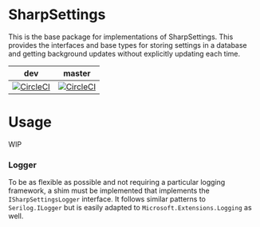 # SharpSettings
This is the base package for implementations of SharpSettings. This provides the interfaces and base types for storing settings in a database and getting background updates without explicitly updating each time.

| dev | master |
| --- | ------ |
| [![CircleCI](https://circleci.com/gh/thegreatco/SharpSettings/tree/dev.svg?style=svg)](https://circleci.com/gh/thegreatco/SharpSettings/tree/dev) | [![CircleCI](https://circleci.com/gh/thegreatco/SharpSettings/tree/master.svg?style=svg)](https://circleci.com/gh/thegreatco/SharpSettings/tree/master) |

# Usage

WIP

### Logger
To be as flexible as possible and not requiring a particular logging framework, a shim must be implemented that implements the `ISharpSettingsLogger` interface. It follows similar patterns to `Serilog.ILogger` but is easily adapted to `Microsoft.Extensions.Logging` as well.